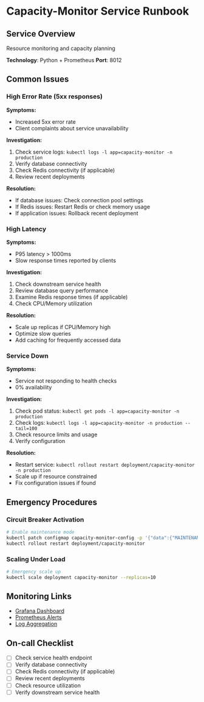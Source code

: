 # Capacity-Monitor Service Runbook

## Service Overview
Resource monitoring and capacity planning

**Technology**: Python + Prometheus
**Port**: 8012

## Common Issues

### High Error Rate (5xx responses)

**Symptoms:**
- Increased 5xx error rate
- Client complaints about service unavailability

**Investigation:**
1. Check service logs: `kubectl logs -l app=capacity-monitor -n production`
2. Verify database connectivity
3. Check Redis connectivity (if applicable)
4. Review recent deployments

**Resolution:**
- If database issues: Check connection pool settings
- If Redis issues: Restart Redis or check memory usage
- If application issues: Rollback recent deployment

### High Latency

**Symptoms:**
- P95 latency > 1000ms
- Slow response times reported by clients

**Investigation:**
1. Check downstream service health
2. Review database query performance
3. Examine Redis response times (if applicable)
4. Check CPU/Memory utilization

**Resolution:**
- Scale up replicas if CPU/Memory high
- Optimize slow queries
- Add caching for frequently accessed data

### Service Down

**Symptoms:**
- Service not responding to health checks
- 0% availability

**Investigation:**
1. Check pod status: `kubectl get pods -l app=capacity-monitor -n production`
2. Check logs: `kubectl logs -l app=capacity-monitor -n production --tail=100`
3. Check resource limits and usage
4. Verify configuration

**Resolution:**
- Restart service: `kubectl rollout restart deployment/capacity-monitor -n production`
- Scale up if resource constrained
- Fix configuration issues if found

## Emergency Procedures

### Circuit Breaker Activation
```bash
# Enable maintenance mode
kubectl patch configmap capacity-monitor-config -p '{"data":{"MAINTENANCE_MODE":"true"}}'
kubectl rollout restart deployment/capacity-monitor
```

### Scaling Under Load
```bash
# Emergency scale up
kubectl scale deployment capacity-monitor --replicas=10
```

## Monitoring Links
- [Grafana Dashboard](http://grafana.company.com/d/capacity-monitor)
- [Prometheus Alerts](http://prometheus.company.com/alerts)
- [Log Aggregation](http://logs.company.com/capacity-monitor)

## On-call Checklist
- [ ] Check service health endpoint
- [ ] Verify database connectivity
- [ ] Check Redis connectivity (if applicable)
- [ ] Review recent deployments
- [ ] Check resource utilization
- [ ] Verify downstream service health
